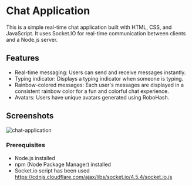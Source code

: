 # Chat Application

This is a simple real-time chat application built with HTML, CSS, and JavaScript. It uses Socket.IO for real-time communication between clients and a Node.js server.

## Features

- Real-time messaging: Users can send and receive messages instantly.
- Typing indicator: Displays a typing indicator when someone is typing.
- Rainbow-colored messages: Each user's messages are displayed in a consistent rainbow color for a fun and colorful chat experience.
- Avatars: Users have unique avatars generated using RoboHash.

## Screenshots

![chat-application](https://github.com/erennmutlu1/chat-application/assets/71450016/ad622add-4ecc-45a2-ad3b-d59c990e0c63)

### Prerequisites

- Node.js installed
- npm (Node Package Manager) installed
- Socket.io script has been used https://cdnjs.cloudflare.com/ajax/libs/socket.io/4.5.4/socket.io.js
